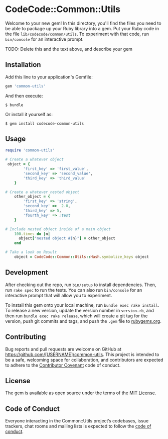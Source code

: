 # CodeCode::Common::Utils

Welcome to your new gem! In this directory, you'll find the files you need to be able to package up your Ruby library into a gem. Put your Ruby code in the file `lib/codecode/common/utils`. To experiment with that code, run `bin/console` for an interactive prompt.

TODO: Delete this and the text above, and describe your gem

## Installation

Add this line to your application's Gemfile:

```ruby
gem 'common-utils'
```

And then execute:

    $ bundle

Or install it yourself as:

    $ gem install codecode-common-utils

## Usage
```ruby
require 'common-utils'

# Create a whatever object
 object = {
        'first_key' => 'first_value',
        'second_key' => 'second_value',
        'third_key' => 'third_value'
    }

# Create a whatever nested object
    other_object = {
        'first_key' => 'string',
        'second_key' =>  2.0,
        'third_key' => 5,
        'fourth_key' => :test
    }

# Include nested object inside of a main object
    100.times do |n|
      object["nested object #{n}"] = other_object
    end

# Take a look on Result
    object = CodeCode::Common::Utils::Hash.symbolize_keys object

```

## Development

After checking out the repo, run `bin/setup` to install dependencies. Then, run `rake spec` to run the tests. You can also run `bin/console` for an interactive prompt that will allow you to experiment.

To install this gem onto your local machine, run `bundle exec rake install`. To release a new version, update the version number in `version.rb`, and then run `bundle exec rake release`, which will create a git tag for the version, push git commits and tags, and push the `.gem` file to [rubygems.org](https://rubygems.org).

## Contributing

Bug reports and pull requests are welcome on GitHub at https://github.com/[USERNAME]/common-utils. This project is intended to be a safe, welcoming space for collaboration, and contributors are expected to adhere to the [Contributor Covenant](http://contributor-covenant.org) code of conduct.

## License

The gem is available as open source under the terms of the [MIT License](http://opensource.org/licenses/MIT).

## Code of Conduct

Everyone interacting in the Common::Utils project’s codebases, issue trackers, chat rooms and mailing lists is expected to follow the [code of conduct](https://github.com/[USERNAME]/common-utils/blob/master/CODE_OF_CONDUCT.md).
